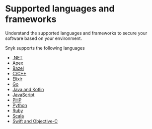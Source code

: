 # Supported languages and frameworks

Understand the supported languages and frameworks to secure your software based on your environment.&#x20;

Snyk supports the following languages

* [.NET](.net.md)
* Apex
* [Bazel](../../scan-application-code/snyk-open-source/snyk-open-source-supported-languages-and-package-managers/snyk-for-bazel.md)
* [C/C++](c-c++.md)
* [Elixir](../../scan-application-code/snyk-open-source/snyk-open-source-supported-languages-and-package-managers/snyk-for-elixir.md)
* [Go](../../scan-application-code/snyk-open-source/snyk-open-source-supported-languages-and-package-managers/snyk-for-go.md)
* [Java and Kotlin](../../scan-application-code/supported-languages-and-frameworks/java-and-kotlin.md)
* [JavaScript](javascript.md)
* [PHP](../../scan-application-code/snyk-open-source/snyk-open-source-supported-languages-and-package-managers/snyk-for-php.md)
* [Python](../../scan-application-code/snyk-open-source/snyk-open-source-supported-languages-and-package-managers/snyk-for-python.md)&#x20;
* [Ruby](../snyk-open-source/snyk-open-source-supported-languages-and-package-managers/snyk-for-ruby.md)
* [Scala](../snyk-open-source/snyk-open-source-supported-languages-and-package-managers/snyk-for-scala.md)
* [Swift and Objective-C](../../scan-application-code/supported-languages-and-frameworks/swift-and-objective-c.md)





